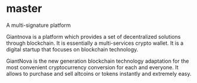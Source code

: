# master
A multi-signature platform

Giantnova is a platform which provides a set of decentralized solutions through blockchain. It is essentially a multi-services crypto wallet. It is a digital startup that focuses on blockchain technology.

GiantNova is the new generation blockchain technology adaptation for the most convenient cryptocurrency conversion for each and everyone. It allows to purchase and sell altcoins or tokens instantly and extremely easy.
